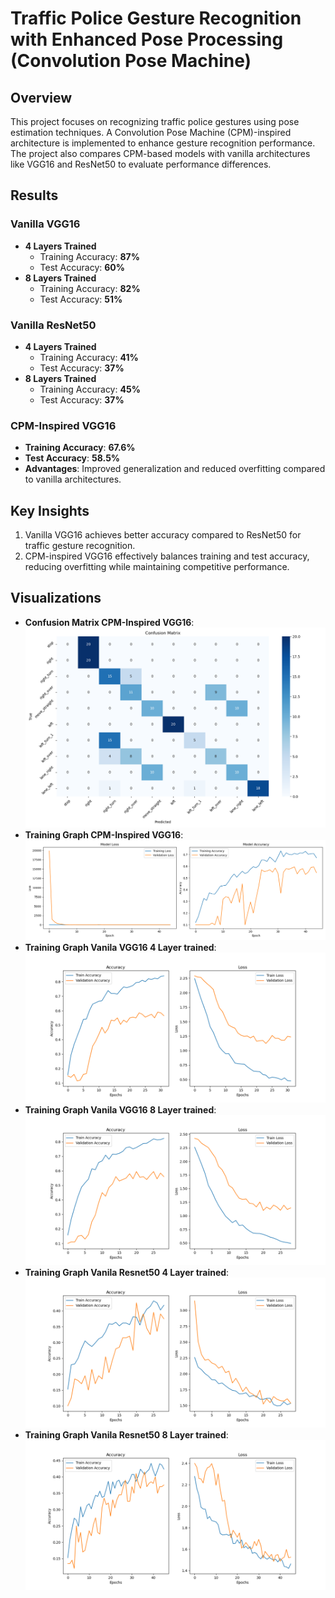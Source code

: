 # Traffic Police Gesture Recognition with Enhanced Pose Processing (Convolution Pose Machine)

## Overview
This project focuses on recognizing traffic police gestures using pose estimation techniques. A Convolution Pose Machine (CPM)-inspired architecture is implemented to enhance gesture recognition performance. The project also compares CPM-based models with vanilla architectures like VGG16 and ResNet50 to evaluate performance differences.


## Results

### Vanilla VGG16
- **4 Layers Trained**  
  - Training Accuracy: **87%**  
  - Test Accuracy: **60%**
- **8 Layers Trained**  
  - Training Accuracy: **82%**  
  - Test Accuracy: **51%**

### Vanilla ResNet50
- **4 Layers Trained**  
  - Training Accuracy: **41%**  
  - Test Accuracy: **37%**
- **8 Layers Trained**  
  - Training Accuracy: **45%**  
  - Test Accuracy: **37%**

### CPM-Inspired VGG16
- **Training Accuracy**: **67.6%**  
- **Test Accuracy**: **58.5%**  
- **Advantages**: Improved generalization and reduced overfitting compared to vanilla architectures.

## Key Insights
1. Vanilla VGG16 achieves better accuracy compared to ResNet50 for traffic gesture recognition.
2. CPM-inspired VGG16 effectively balances training and test accuracy, reducing overfitting while maintaining competitive performance.

## Visualizations
- **Confusion Matrix CPM-Inspired VGG16**: ![cpm_cm_VGG16.png](cpm_cm_VGG16.png)
- **Training Graph CPM-Inspired VGG16**: ![cpm_graph_VGG16.png](cpm_graph_VGG16.png)
- **Training Graph Vanila VGG16 4 Layer trained**: ![vanila_vgg16_4_layer_train.png](vanila_vgg16_4_layer_train.png)
- **Training Graph Vanila VGG16 8 Layer trained**: ![vanila_vgg16_8_layer_train.png](vanila_vgg16_8_layer_train.png)
- **Training Graph Vanila Resnet50 4 Layer trained**: ![vanila_resnet50_4_layer_train.png](vanila_resnet50_4_layer_train.png)
- **Training Graph Vanila Resnet50 8 Layer trained**: ![vanila_resnet50_8_layer_train.png](vanila_resnet50_8_layer_train.png)




